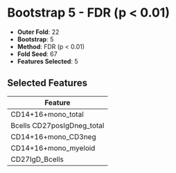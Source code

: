 # Bootstrap 5 - FDR (p < 0.01)

- **Outer Fold**: 22
- **Bootstrap**: 5
- **Method**: FDR (p < 0.01)
- **Fold Seed**: 67
- **Features Selected**: 5

## Selected Features

| Feature |
|---------|
| CD14+16+mono_total |
| Bcells CD27posIgDneg_total |
| CD14+16+mono_CD3neg |
| CD14+16+mono_myeloid |
| CD27IgD_Bcells |
